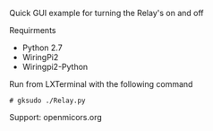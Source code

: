 Quick GUI example for turning the Relay's on and off

Requirments 
* Python 2.7
* WiringPi2 
* Wiringpi2-Python

Run from LXTerminal with the following command

`# gksudo ./Relay.py`

Support:
openmicors.org

